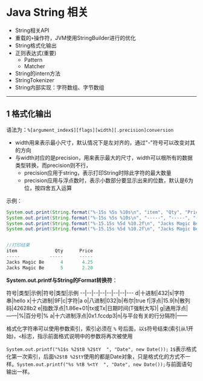 # Java String 相关

- String相关API
- 重载的`+`操作符，JVM使用StringBuilder进行的优化
- String格式化输出
- 正则表达式(重要)
  - Pattern
  - Matcher
- String的intern方法
- StringTokenizer
- String内部实现：字符数组、字节数组

---

## 1 格式化输出

语法为：`%[argument_index$][flags][width][.precision]conversion`

- width用来表示最小尺寸，默认情况下是左对齐的，通过"-"符号可以改变对其的方向
- 与width对应的是precision，用来表示最大的尺寸，width可以根所有的数据类型转换，而precision则不行，
  - precision应用于string，表示打印String时除此字符的最大数量
  - precision应用与浮点数时，表示小数部分要显示出来的位数，默认是6为位，按四舍五入运算

示例：

```java
System.out.print(String.format("%-15s %5s %10s\n", "item", "Qty", "Price"));//-表示右对齐，15表示宽度
System.out.print(String.format("%-15s %5s %10s\n", "-----", "-----", "-----"));
System.out.print(String.format("%-15.15s %5d %10.2f\n", "Jacks Magic Be", 4, 4.25));// 15.15表示15个宽度，最多打印15个字符，%10.2f表示10个宽度，浮点保留两位
System.out.print(String.format("%-15.15s %5d %10.2f\n", "Jacks Magic Be", 5, 2.2));


//打印结果
item              Qty      Price
-----           -----      -----
Jacks Magic Be      4       4.25
Jacks Magic Be      5       2.20
```

**System.out.printf与String的Format转换符**：

符号|类型|示例|符号|类型|示例
--|--|--|--|--|--|--|---
d|十进制|432|s|字符串|hello
x|十六进制|9F|c|字符|a
o|八进制|032|b|布尔|true
f|浮点|15.9|h|散列码|42628b2
e|指数浮点|1.86e+01|tx或Tx|日期时间(T强制大写)|
g|通用浮点|——|%|百分号|%
a|十六进制浮点|0x1.fccdp3|n|与平台有关的行分隔符|——

格式化字符串可以使用参数索引，索引必须在 `%` 号后面，以`$`符号结束(索引从1开始)，`<`标志，指示前面格式说明中的参数将再次被使用

`System.out.printf("%1$s %2$tB %2$tY  ", "Date", new Date());` `1$`表示格式化第一次索引，后面`%2$tB %2$tY`使用的都是Date对象，只是格式化的方式不一样。`System.out.printf("%s %tB %<tY  ", "Date", new Date());`与前面语句输出一样。
